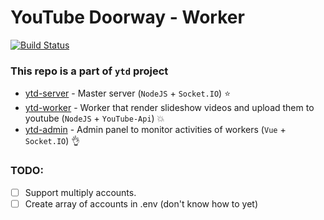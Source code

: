 # YouTube Doorway - Worker 
[![Build Status](https://travis-ci.org/glmn/ytd-worker.svg?branch=master)](https://travis-ci.org/glmn/ytd-worker)

### This repo is a part of `ytd` project

* [ytd-server](https://github.com/glmn/ytd-server) - Master server (`NodeJS` + `Socket.IO`) :star:
* [ytd-worker](https://github.com/glmn/ytd-worker) - Worker that render slideshow videos and upload them to youtube (`NodeJS` + `YouTube-Api`) :collision:
* [ytd-admin](https://github.com/glmn/ytd-admin) - Admin panel to monitor activities of workers (`Vue` + `Socket.IO`) :ok_hand:

### TODO:
- [ ] Support multiply accounts. 
- [ ] Create array of accounts in .env (don't know how to yet)
